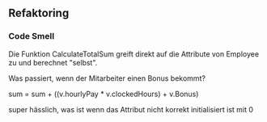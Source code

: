 ## Refaktoring


### Code Smell


Die Funktion CalculateTotalSum greift direkt auf die Attribute von
Employee zu und berechnet "selbst".

Was passiert, wenn der Mitarbeiter einen Bonus bekommt?

 sum = sum + ((v.hourlyPay * v.clockedHours) + v.Bonus)

 super hässlich, was ist wenn das Attribut nicht korrekt initialisiert ist mit 0
